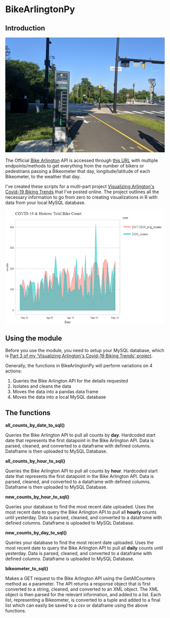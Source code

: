 # BikeArlingtonPy
 
## Introduction

![](bikeometer.jpg)

The Official [Bike Arlington](http://counters.bikearlington.com/data-for-developers/) API is accessed through [this URL](http://webservices.commuterpage.com/counters.cfc?wsdl) with multiple endpoints/methods to get everything from the number of bikers or pedestrians passing a Bikeometer that day, longitude/latitude of each Bikeometer, to the weather that day.

I've created these scripts for a multi-part project [Visualizing Arlington's Covid-19 Biking Trends](https://nathansprojects.com/part_1_the_plan.html) that I've posted online. The project outlines all the necessary information to go from zero to creating visualizations in R with data from your local MySQL database.

![](newplot.png)
## Using the module

Before you use the module, you need to setup your MySQL database, which is [Part 3 of my 'Visualizing Arlington's Covid-19 Biking Trends' project](https://nathansprojects.com/part_3_setup_your_database.html).

Generally, the functions in BikeArlingtonPy will perform variations on 4 actions:

1.  Queries the Bike Arlington API for the details requested
2.  Isolates and cleans the data
3.  Moves the data into a pandas data frame
4.  Moves the data into a local MySQL database

## The functions

**all_counts_by_date_to_sql()**

Queries the Bike Arlington API to pull all counts by **day**. Hardcoded start date that represents the first datapoint in the Bike Arlington API. Data is parsed, cleaned, and converted to a dataframe with defined columns. Dataframe is then uploaded to MySQL Database.

**all_counts_by_hour_to_sql()**

Queries the Bike Arlington API to pull all counts by **hour**. Hardcoded start date that represents the first datapoint in the Bike Arlington API. Data is parsed, cleaned, and converted to a dataframe with defined columns. Dataframe is then uploaded to MySQL Database.    

**new_counts_by_hour_to_sql()**

Queries your database to find the most recent date uploaded. Uses the most recent date to query the Bike Arlington API to pull all **hourly** counts until yesterday. Data is parsed, cleaned, and converted to a dataframe with defined columns. Dataframe is uploaded to MySQL Database.

**new_counts_by_day_to_sql()**

Queries your database to find the most recent date uploaded. Uses the most recent date to query the Bike Arlington API to pull all **daily** counts until yesterday. Data is parsed, cleaned, and converted to a dataframe with defined columns. Dataframe is uploaded to MySQL Database.

**bikeometer_to_sql()**

Makes a GET request to the Bike Arlington API using the GetAllCounters method as a parameter. The API returns a response object that is first converted to a string, cleaned, and converted to an XML object. The XML object is then parsed for the relevant information, and added to a list. Each list, representing a Bikeometer, is converted to a tuple and added to a final list which can easily be saved to a csv or dataframe using the above functions.